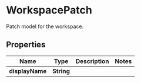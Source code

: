 

# WorkspacePatch

Patch model for the workspace.

## Properties

| Name | Type | Description | Notes |
|------------ | ------------- | ------------- | -------------|
|**displayName** | **String** |  |  |



